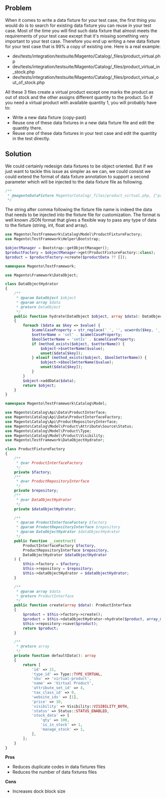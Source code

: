 ## Problem
When it comes to write a data fixture for your test case, the first thing you would do is to search for existing data fixture you can reuse in your test case. Most of the time you will find such data fixture that almost meets the requirements of your test case except that it's missing something very important to your test case.
Therefore you end up writing a new data fixture for your test case that is 99% a copy of existing one.
Here is a real example:

- dev/tests/integration/testsuite/Magento/Catalog/_files/product_virtual.php
- dev/tests/integration/testsuite/Magento/Catalog/_files/product_virtual_in_stock.php
- dev/tests/integration/testsuite/Magento/Catalog/_files/product_virtual_out_of_stock.php

All these 3 files create a virtual product except one marks the product as out of stock and the other assigns different quantity to the product.
So if you need a virtual product with available quantity 1, you will probably have to:

- Write a new data fixture (copy-past)
- Reuse one of these data fixtures in a new data fixture file and edit the quantity there.
- Reuse one of these data fixtures in your test case and edit the quantity in the test directly.
 
## Solution

We could certainly redesign data fixtures to be object oriented. But if we just want to tackle this issue as simpler as we can, we could consist we could extend the format of data fixture annotation
to support a second parameter which will be injected to the data fixture file as following.
```php
/**
 * @magentoDataFixture Magento/Catalog/_files/product_virtual.php, {"productData":{"stock_data": {"qty":1}}}
 */

```
The string after comma following the fixture file name is indeed the data that needs to be injected into the fixture file for customization. The format is well known JSON format that gives a flexible way to pass any type of data to the fixture (string, int, float and array).

```php
use Magento\TestFramework\Catalog\Model\ProductFixtureFactory;
use Magento\TestFramework\Helper\Bootstrap;

$objectManager = Bootstrap::getObjectManager();
$productFactory = $objectManager->get(ProductFixtureFactory::class);
$product = $productFactory->create($productData ?? []);
```

```php
namespace Magento\TestFramework;

use Magento\Framework\DataObject;

class DataObjectHydrator
{
    /**
     * @param DataObject $object
     * @param array $data
     * @return DataObject
     */
    public function hydrate(DataObject $object, array $data): DataObject
    {
        foreach ($data as $key => $value) {
            $camelCaseProperty = str_replace('_', '', ucwords($key, '_'));
            $setterName = 'set' . $camelCaseProperty;
            $boolSetterName = 'setIs' . $camelCaseProperty;
            if (method_exists($object, $setterName)) {
                $object->$setterName($value);
                unset($data[$key]);
            } elseif (method_exists($object, $boolSetterName)) {
                $object->$boolSetterName($value);
                unset($data[$key]);
            }
        }
        $object->addData($data);
        return $object;
    }
}
```

```php
namespace Magento\TestFramework\Catalog\Model;

use Magento\Catalog\Api\Data\ProductInterface;
use Magento\Catalog\Api\Data\ProductInterfaceFactory;
use Magento\Catalog\Api\ProductRepositoryInterface;
use Magento\Catalog\Model\Product\Attribute\Source\Status;
use Magento\Catalog\Model\Product\Type;
use Magento\Catalog\Model\Product\Visibility;
use Magento\TestFramework\DataObjectHydrator;

class ProductFixtureFactory
{
    /**
     * @var ProductInterfaceFactory
     */
    private $factory;
    /**
     * @var ProductRepositoryInterface
     */
    private $repository;
    /**
     * @var DataObjectHydrator
     */
    private $dataObjectHydrator;

    /**
     * @param ProductInterfaceFactory $factory
     * @param ProductRepositoryInterface $repository
     * @param DataObjectHydrator $dataObjectHydrator
     */
    public function __construct(
        ProductInterfaceFactory $factory,
        ProductRepositoryInterface $repository,
        DataObjectHydrator $dataObjectHydrator
    ) {
        $this->factory = $factory;
        $this->repository = $repository;
        $this->dataObjectHydrator = $dataObjectHydrator;
    }

    /**
     * @param array $data
     * @return ProductInterface
     */
    public function create(array $data): ProductInterface
    {
        $product = $this->factory->create();
        $product = $this->dataObjectHydrator->hydrate($product, array_merge($this->defaultData(), $data));
        $this->repository->save($product);
        return $product;
    }

    /**
     * @return array
     */
    private function defaultData(): array
    {
        return [
            'id' => 21,
            'type_id' => Type::TYPE_VIRTUAL,
            'sku' => 'virtual-product',
            'name' => 'Virtual Product',
            'attribute_set_id' => 4,
            'tax_class_id' => 0,
            'website_ids' => [1],
            'price' => 10,
            'visibility' => Visibility::VISIBILITY_BOTH,
            'status' => Status::STATUS_ENABLED,
            'stock_data' => [
                'qty' => 100,
                'is_in_stock' => 1,
                'manage_stock' => 1,
            ],
        ];
    }
}
```

**Pros**
- Reduces duplicate codes in data fixtures files
- Reduces the number of data fixtures files

**Cons**
- Increases dock block size
